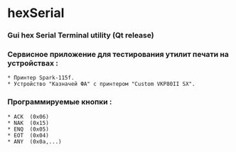 # hexSerial


### Gui hex Serial Terminal utility (Qt release)


### Сервисное приложение для тестирования утилит печати на устройствах :

```
* Принтер Spark-115f.
* Устройство "Казначей ФА" с принтером "Custom VKP80II SX".
```


### Программируемые кнопки :

```
* ACK  (0x06)
* NAK  (0x15)
* ENQ  (0x05)
* EOT  (0x04)
* ANY  (0x0a,...)
```


